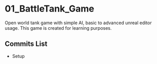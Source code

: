 # 01_BattleTank_Game
Open world tank game with simple AI, basic to advanced unreal editor usage.
This game is created for learning purposes.

## Commits List
* Setup

